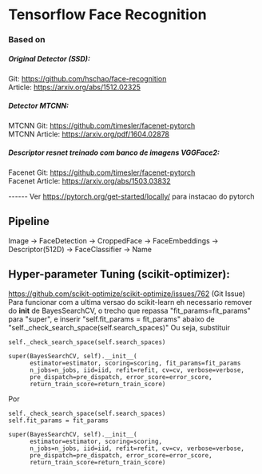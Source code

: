 # Tensorflow Face Recognition

### Based on

##### Original Detector (SSD):
Git: https://github.com/hschao/face-recognition<br>
Article: https://arxiv.org/abs/1512.02325

##### Detector MTCNN:
MTCNN Git: https://github.com/timesler/facenet-pytorch<br>
MTCNN Article: https://arxiv.org/pdf/1604.02878

##### Descriptor resnet treinado com banco de imagens VGGFace2: 
Facenet Git: https://github.com/timesler/facenet-pytorch<br>
Facenet Article: https://arxiv.org/abs/1503.03832

------ Ver https://pytorch.org/get-started/locally/ para instacao do pytorch

## Pipeline
Image -> FaceDetection -> CroppedFace -> FaceEmbeddings -> Descriptor(512D) -> FaceClassifier -> Name

## Hyper-parameter Tuning (scikit-optimizer):
https://github.com/scikit-optimize/scikit-optimize/issues/762 (Git Issue)<br>
Para funcionar com a ultima versao do scikit-learn eh necessario remover do __init__ de BayesSearchCV, o trecho que repassa "fit_params=fit_params" para "super", e inserir "self.fit_params = fit_params" abaixo de "self._check_search_space(self.search_spaces)"
Ou seja, substituir

    self._check_search_space(self.search_spaces)
    
    super(BayesSearchCV, self).__init__(
          estimator=estimator, scoring=scoring, fit_params=fit_params
          n_jobs=n_jobs, iid=iid, refit=refit, cv=cv, verbose=verbose,
          pre_dispatch=pre_dispatch, error_score=error_score,
          return_train_score=return_train_score)

Por

    self._check_search_space(self.search_spaces)
    self.fit_params = fit_params
    
    super(BayesSearchCV, self).__init__(
          estimator=estimator, scoring=scoring,
          n_jobs=n_jobs, iid=iid, refit=refit, cv=cv, verbose=verbose,
          pre_dispatch=pre_dispatch, error_score=error_score,
          return_train_score=return_train_score)
